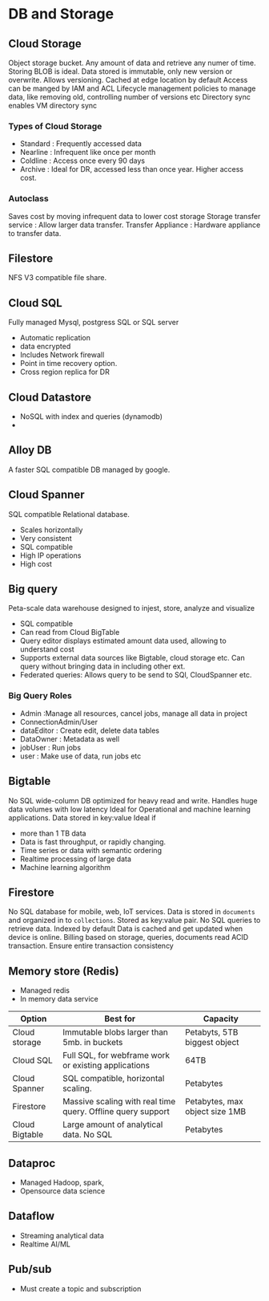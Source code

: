 # DB and Storage

## Cloud Storage
Object storage bucket. Any amount of data and retrieve any numer of time. 
Storing BLOB is ideal.  Data stored is immutable, only new version or overwrite.
Allows versioning. 
Cached at edge location by default
Access can be manged by IAM and ACL
Lifecycle management policies to manage data, like removing old, controlling number of versions etc
Directory sync enables VM directory sync

### Types of Cloud Storage
- Standard : Frequently accessed data
- Nearline : Infrequent like once per month
- Coldline : Access once every 90 days
- Archive : Ideal for DR, accessed less than once year. Higher access cost.

### Autoclass
Saves cost by moving infrequent data to lower cost storage
Storage transfer service : Allow larger data transfer.
Transfer Appliance : Hardware appliance to transfer data.

## Filestore
NFS V3 compatible file share.

## Cloud SQL
Fully managed Mysql, postgress SQL or SQL server 
- Automatic replication
- data encrypted 
- Includes Network firewall
- Point in time recovery option.
- Cross region replica for DR

## Cloud Datastore
- NoSQL with index and queries (dynamodb)
- 

## Alloy DB
A faster SQL compatible DB managed by google.

## Cloud Spanner
SQL compatible Relational database. 
- Scales horizontally
- Very consistent
- SQL compatible
- High IP operations 
- High cost

## Big query
Peta-scale data warehouse designed to injest, store, analyze and visualize 
- SQL compatible
- Can read from Cloud BigTable
- Query editor displays estimated amount data used, allowing to understand cost
- Supports external data sources like Bigtable, cloud storage etc. Can query without bringing data in including other ext.
- Federated queries: Allows query to be send to SQl, CloudSpanner etc.

### Big Query Roles
- Admin  :Manage all resources, cancel jobs, manage all data in project
- ConnectionAdmin/User 
- dataEditor : Create edit, delete data tables
- DataOwner  : Metadata as well
- jobUser  : Run jobs
- user  : Make use of data, run jobs etc

## Bigtable
No SQL wide-column DB optimized for heavy read and write.  Handles huge data volumes with low latency
Ideal for Operational and machine learning applications. Data stored in key:value 
Ideal if
- more than 1 TB data
- Data is fast throughput, or rapidly changing.
- Time series or data with semantic ordering
- Realtime processing of large data
- Machine learning algorithm

## Firestore
No SQL database for mobile, web, IoT services.  Data is stored in `documents` and organized in to `collections`. 
Stored as key:value pair. No SQL queries to retrieve data.
Indexed by default
Data is cached and get updated when device is online. 
Billing based on storage, queries, documents read
ACID transaction. Ensure entire transaction consistency


## Memory store (Redis)
- Managed redis
- In memory data service

| Option     | Best for | Capacity |
| ------------- | ------------- |------------- |
| Cloud storage  | Immutable blobs larger than 5mb. in buckets  |Petabyts, 5TB biggest object  |
| Cloud SQL  |Full SQL, for webframe work or existing applications |64TB  |
| Cloud Spanner  | SQL compatible, horizontal scaling.  |Petabytes  |
| Firestore  | Massive scaling with real time query. Offline query support  |Petabytes, max object size 1MB |
| Cloud Bigtable  | Large amount of analytical data. No SQL  |Petabytes  |


## Dataproc
- Managed Hadoop, spark, 
- Opensource data science

## Dataflow 
- Streaming analytical data
- Realtime AI/ML 

## Pub/sub
- Must create a topic and  subscription